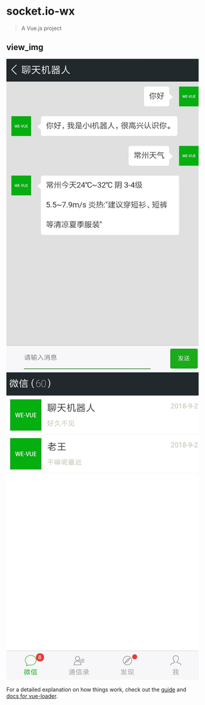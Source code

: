 # socket.io-wx

> A Vue.js project

## view_img
![image](https://github.com/weizhanzhan/Vue_weixin/blob/master/static/imgs/talk.jpg)<br/>
![image](https://github.com/weizhanzhan/Vue_weixin/blob/master/static/imgs/列表.jpg)<br/>



For a detailed explanation on how things work, check out the [guide](http://vuejs-templates.github.io/webpack/) and [docs for vue-loader](http://vuejs.github.io/vue-loader).
